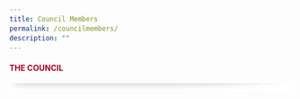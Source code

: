 ```yaml
---
title: Council Members
permalink: /councilmembers/
description: ""
---
```

#### <font style="color:#a20427;">THE COUNCIL</font>

![](/images/About/header-border.png)